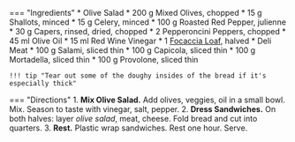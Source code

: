 === "Ingredients"
    * Olive Salad
        * 200 g Mixed Olives, chopped
        * 15 g Shallots, minced
        * 15 g Celery, minced
        * 100 g Roasted Red Pepper, julienne
        * 30 g Capers, rinsed, dried, chopped
        * 2 Pepperoncini Peppers, chopped
        * 45 ml Olive Oil
        * 15 ml Red Wine Vinegar
    * 1 [Focaccia Loaf](../../dough/focaccia.md), halved
    * Deli Meat
        * 100 g Salami, sliced thin
        * 100 g Capicola, sliced thin
        * 100 g Mortadella, sliced thin
        * 100 g Provolone, sliced thin

    !!! tip "Tear out some of the doughy insides of the bread if it's especially thick"

=== "Directions"
    1. **Mix Olive Salad.** Add olives, veggies, oil in a small bowl. Mix. Season to taste with vinegar, salt, pepper.
    2. **Dress Sandwiches.** On both halves: layer *olive salad*, meat, cheese. Fold bread and cut into quarters.
    3. **Rest.** Plastic wrap sandwiches. Rest one hour. Serve.

[^1]:
    Royer, Blake. ["Classic Muffaletta Sandwich Recipe."](https://www.seriouseats.com/recipes/2010/09/dinner-tonight-muffaletta-sandwich.html) *Serious Eats.* 16 September 2010.
